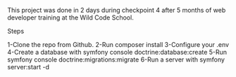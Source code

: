 This project was done in 2 days during checkpoint 4 after 5 months of web developer training at the Wild Code School.

Steps

1-Clone the repo from Github.
2-Run composer install
3-Configure your .env 
4-Create a database with symfony console doctrine:database:create 
5-Run symfony console doctrine:migrations:migrate
6-Run a server with symfony server:start -d
